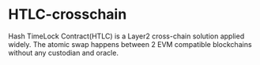 # HTLC-crosschain
Hash TimeLock Contract(HTLC) is a Layer2 cross-chain solution applied widely. The atomic swap happens between 2 EVM compatible blockchains without any custodian and oracle.
